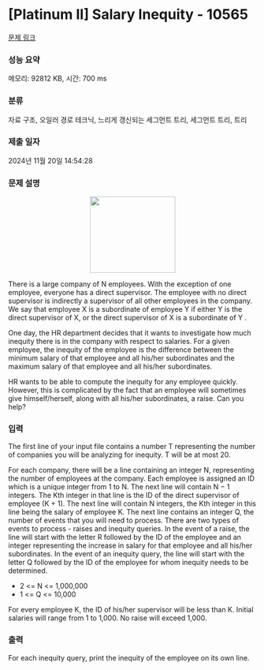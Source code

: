 # [Platinum II] Salary Inequity - 10565 

[문제 링크](https://www.acmicpc.net/problem/10565) 

### 성능 요약

메모리: 92812 KB, 시간: 700 ms

### 분류

자료 구조, 오일러 경로 테크닉, 느리게 갱신되는 세그먼트 트리, 세그먼트 트리, 트리

### 제출 일자

2024년 11월 20일 14:54:28

### 문제 설명

<p style="text-align: center;"><img alt="" src="https://www.acmicpc.net/upload/images2/salary.png" style="height:155px; width:173px"></p>

<p>There is a large company of N employees. With the exception of one employee, everyone has a direct supervisor. The employee with no direct supervisor is indirectly a supervisor of all other employees in the company. We say that employee X is a subordinate of employee Y if either Y is the direct supervisor of X, or the direct supervisor of X is a subordinate of Y .</p>

<p>One day, the HR department decides that it wants to investigate how much inequity there is in the company with respect to salaries. For a given employee, the inequity of the employee is the difference between the minimum salary of that employee and all his/her subordinates and the maximum salary of that employee and all his/her subordinates.</p>

<p>HR wants to be able to compute the inequity for any employee quickly. However, this is complicated by the fact that an employee will sometimes give himself/herself, along with all his/her subordinates, a raise. Can you help?</p>

### 입력 

 <p>The first line of your input file contains a number T representing the number of companies you will be analyzing for inequity. T will be at most 20.</p>

<p>For each company, there will be a line containing an integer N, representing the number of employees at the company. Each employee is assigned an ID which is a unique integer from 1 to N. The next line will contain N − 1 integers. The Kth integer in that line is the ID of the direct supervisor of employee (K + 1). The next line will contain N integers, the Kth integer in this line being the salary of employee K. The next line contains an integer Q, the number of events that you will need to process. There are two types of events to process - raises and inequity queries. In the event of a raise, the line will start with the letter R followed by the ID of the employee and an integer representing the increase in salary for that employee and all his/her subordinates. In the event of an inequity query, the line will start with the letter Q followed by the ID of the employee for whom inequity needs to be determined.</p>

<ul>
	<li>2 <= N <= 1,000,000</li>
	<li>1 <= Q <= 10,000</li>
</ul>

<p>For every employee K, the ID of his/her supervisor will be less than K. Initial salaries will range from 1 to 1,000. No raise will exceed 1,000.</p>

### 출력 

 <p>For each inequity query, print the inequity of the employee on its own line.</p>

